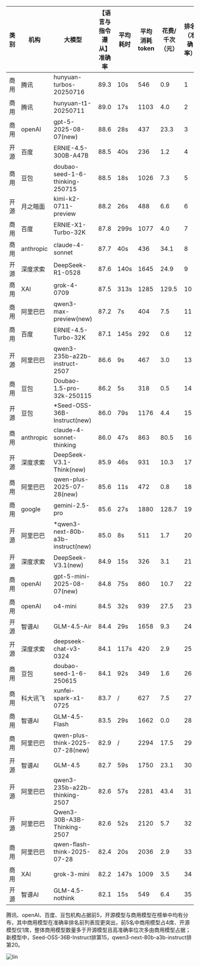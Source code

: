 
|类别|机构|大模型|【语言与指令遵从】准确率|平均耗时|平均消耗token|花费/千次（元）|排名（准确率）|
|---|---|-----|-------------------|-------|-----------|-----------|-----------|
|商用|腾讯|hunyuan-turbos-20250716|89.3|10s|546|0.9|1|
|商用|腾讯|hunyuan-t1-20250711|89.0|17s|1103|4.0|2|
|商用|openAI|gpt-5-2025-08-07(new)|88.6|28s|437|23.3|3|
|开源|百度|ERNIE-4.5-300B-A47B|88.5|40s|236|1.2|4|
|商用|豆包|doubao-seed-1-6-thinking-250715|88.5|18s|1026|7.3|5|
|开源|月之暗面|kimi-k2-0711-preview|88.2|26s|488|6.6|6|
|商用|百度|ERNIE-X1-Turbo-32K|87.8|299s|1077|4.0|7|
|商用|anthropic|claude-4-sonnet|87.7|40s|436|34.1|8|
|开源|深度求索|DeepSeek-R1-0528|87.6|140s|1645|24.9|9|
|商用|XAI|grok-4-0709|87.5|313s|1285|129.5|10|
|商用|阿里巴巴|qwen3-max-preview(new)|87.2|7s|404|7.5|11|
|商用|百度|ERNIE-4.5-Turbo-32K|87.1|145s|292|0.6|12|
|开源|阿里巴巴|qwen3-235b-a22b-instruct-2507|86.6|9s|467|3.0|13|
|商用|豆包|Doubao-1.5-pro-32k-250115|86.2|5s|318|0.5|14|
|开源|豆包|*Seed-OSS-36B-Instruct(new)|86.0|79s|1176|4.4|15|
|商用|anthropic|claude-4-sonnet-thinking|86.0|47s|863|80.5|16|
|开源|深度求索|DeepSeek-V3.1-Think(new)|85.9|46s|931|10.3|17|
|商用|阿里巴巴|qwen-plus-2025-07-28(new)|85.6|11s|472|0.8|18|
|商用|google|gemini-2.5-pro|85.6|27s|1880|128.7|19|
|开源|阿里巴巴|*qwen3-next-80b-a3b-instruct(new)|85.0|8s|511|1.7|20|
|开源|深度求索|DeepSeek-V3.1(new)|84.9|15s|326|3.1|21|
|商用|openAI|gpt-5-mini-2025-08-07(new)|84.8|75s|860|10.7|22|
|商用|openAI|o4-mini|84.5|32s|939|27.5|23|
|开源|智谱AI|GLM-4.5-Air|84.4|29s|1658|9.3|24|
|开源|深度求索|deepseek-chat-v3-0324|84.1|117s|420|2.9|25|
|商用|豆包|doubao-seed-1-6-250615|84.1|92s|349|1.6|26|
|商用|科大讯飞|xunfei-spark-x1-0725|83.7|/|627|7.5|27|
|商用|智谱AI|GLM-4.5-Flash|83.5|29s|1662|0.0|28|
|商用|阿里巴巴|qwen-plus-think-2025-07-28(new)|82.9|/|2294|17.5|29|
|开源|智谱AI|GLM-4.5|82.7|59s|1750|23.1|30|
|开源|阿里巴巴|qwen3-235b-a22b-thinking-2507|82.6|57s|2281|43.4|31|
|开源|阿里巴巴|Qwen3-30B-A3B-Thinking-2507|82.6|52s|2120|5.7|32|
|商用|阿里巴巴|qwen-flash-think-2025-07-28|82.4|20s|2036|2.9|33|
|商用|XAI|grok-3-mini|82.2|147s|1009|3.5|34|
|开源|智谱AI|GLM-4.5-nothink|82.1|15s|549|6.4|35|<br><br>


腾讯、openAI、百度、豆包机构占据前5，开源模型与商用模型在榜单中均有分布，其中商用模型在准确率排名前列表现更突出，前5名中商用模型占4席、开源模型仅1席，整体商用模型数量多于开源模型且高准确率位次多由商用模型占据；新模型中，Seed-OSS-36B-Instruct排第15，qwen3-next-80b-a3b-instruct排第20。

![lin](../pic/语言与指令遵从.png)